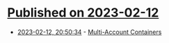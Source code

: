 # [Published on 2023-02-12](index.md)

* [2023-02-12, 20:50:34](https://news.ycombinator.com/item?id=34766801) - [Multi-Account Containers](https://support.mozilla.org/en-US/kb/containers)
